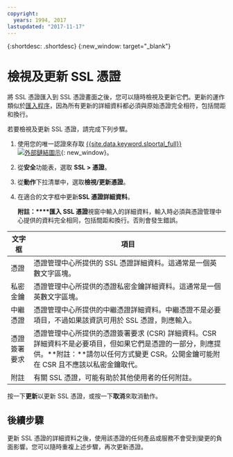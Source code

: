 ```yaml
---
copyright:
  years: 1994, 2017
lastupdated: "2017-11-17"
---
```


{:shortdesc: .shortdesc}
{:new_window: target="_blank"}

# 檢視及更新 SSL 憑證

將 SSL 憑證匯入到 SSL 憑證畫面之後，您可以隨時檢視及更新它們。更新的運作類似於[匯入程序](import-ssl-certificate.html)，因為所有更新的詳細資料都必須與原始憑證完全相符，包括間距和換行。

若要檢視及更新 SSL 憑證，請完成下列步驟。

1. 使用您的唯一認證來存取 [{{site.data.keyword.slportal_full}} ![外部鏈結圖示](../../icons/launch-glyph.svg "外部鏈結圖示")](https://control.softlayer.com/){: new_window}。
2. 從**安全**功能表，選取 **SSL > 憑證**。
2. 從**動作**下拉清單中，選取**檢視/更新憑證**。
3. 在適合的文字框中更新**SSL 憑證詳細資料**。

   **附註：****匯入 SSL 憑證**視窗中輸入的詳細資料，輸入時必須與憑證管理中心提供的資料完全相同，包括間距和換行。否則會發生錯誤。

| 文字框 | 項目|
| -------- | ----- |
|憑證|憑證管理中心所提供的 SSL 憑證詳細資料。這通常是一個英數文字區塊。|
|私密金鑰| 憑證管理中心所提供的憑證私密金鑰詳細資料。這通常是一個英數文字區塊。|
|中繼憑證| 憑證管理中心所提供的中繼憑證詳細資料。中繼憑證不是必要項目，不過如果該資訊可用於 SSL 憑證，則應輸入。|
| 憑證簽署要求| 憑證管理中心所提供的憑證簽署要求 (CSR) 詳細資料。CSR 詳細資料不是必要項目，但如果它們是憑證的一部分，則應提供。**附註：**請勿以任何方式變更 CSR。公開金鑰可能附在 CSR 且不應該以私密金鑰取代。|
|附註| 有關 SSL 憑證，可能有助於其他使用者的任何附註。
按一下**更新**以更新 SSL 憑證，或按一下**取消**來取消動作。

## 後續步驟

更新 SSL 憑證的詳細資料之後，使用該憑證的任何產品或服務不會受到變更的負面影響。您可以隨時重複上述步驟，再次更新憑證。

